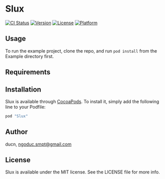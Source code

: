 # Slux

[![CI Status](http://img.shields.io/travis/ducn/Slux.svg?style=flat)](https://travis-ci.org/ducn/Slux)
[![Version](https://img.shields.io/cocoapods/v/Slux.svg?style=flat)](http://cocoapods.org/pods/Slux)
[![License](https://img.shields.io/cocoapods/l/Slux.svg?style=flat)](http://cocoapods.org/pods/Slux)
[![Platform](https://img.shields.io/cocoapods/p/Slux.svg?style=flat)](http://cocoapods.org/pods/Slux)

## Usage

To run the example project, clone the repo, and run `pod install` from the Example directory first.

## Requirements

## Installation

Slux is available through [CocoaPods](http://cocoapods.org). To install
it, simply add the following line to your Podfile:

```ruby
pod "Slux"
```

## Author

ducn, ngoduc.smpt@gmail.com

## License

Slux is available under the MIT license. See the LICENSE file for more info.
